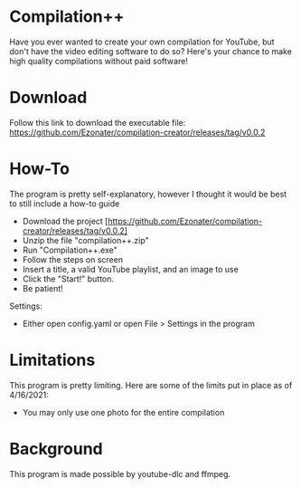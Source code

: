 # Compilation++

Have you ever wanted to create your own compilation for YouTube, but don't have the video editing software to do so?
Here's your chance to make high quality compilations without paid software!

# Download
Follow this link to download the executable file: https://github.com/Ezonater/compilation-creator/releases/tag/v0.0.2

# How-To
The program is pretty self-explanatory, however I thought it would be best to still include a how-to guide
- Download the project [https://github.com/Ezonater/compilation-creator/releases/tag/v0.0.2]
- Unzip the file "compilation++.zip"
- Run "Compilation++.exe"
- Follow the steps on screen
- Insert a title, a valid YouTube playlist, and an image to use
- Click the "Start!" button.
- Be patient!

Settings:
- Either open config.yaml or open File > Settings in the program

# Limitations
This program is pretty limiting. Here are some of the limits put in place as of 4/16/2021:
- You may only use one photo for the entire compilation

# Background
This program is made possible by youtube-dlc and ffmpeg.
